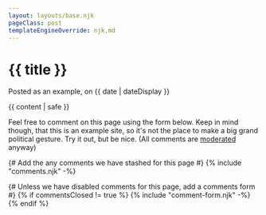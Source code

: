 ```yaml
---
layout: layouts/base.njk
pageClass: post
templateEngineOverride: njk,md
---
```


<h1>{{ title }}</h1>
<p class="date">
  Posted as an example, on <time datetime="{{ date }}">{{ date | dateDisplay }}</time>
</p>
<main>
  {{ content | safe }}
  <div class="footnote">
    <p>
      Feel free to comment on this page using the form below. Keep in mind though, that this is an example site, so it's not the place to make a big grand political gesture. Try it out, but be nice. (All comments are <a href="/about">moderated</a> anyway)
    </p>
  </div>
</main>
<div class="comments">
{# Add the any comments we have stashed for this page #}
{% include "comments.njk" -%}

{# Unless we have disabled comments for this page, add a comments form #}
{% if commentsClosed != true %}
{% include "comment-form.njk" -%}
{% endif %}
</div>
